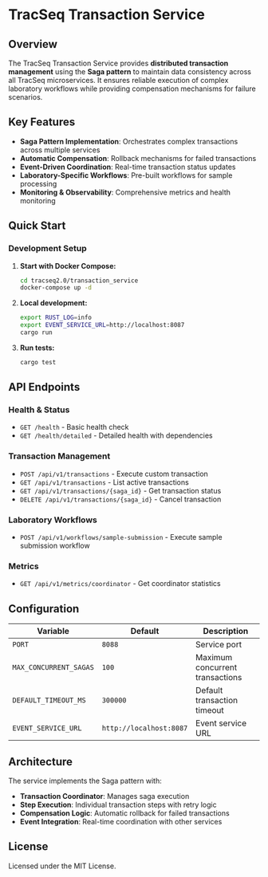 # TracSeq Transaction Service

## Overview

The TracSeq Transaction Service provides **distributed transaction management** using the **Saga pattern** to maintain data consistency across all TracSeq microservices. It ensures reliable execution of complex laboratory workflows while providing compensation mechanisms for failure scenarios.

## Key Features

- **Saga Pattern Implementation**: Orchestrates complex transactions across multiple services
- **Automatic Compensation**: Rollback mechanisms for failed transactions
- **Event-Driven Coordination**: Real-time transaction status updates
- **Laboratory-Specific Workflows**: Pre-built workflows for sample processing
- **Monitoring & Observability**: Comprehensive metrics and health monitoring

## Quick Start

### Development Setup

1. **Start with Docker Compose:**
   ```bash
   cd tracseq2.0/transaction_service
   docker-compose up -d
   ```

2. **Local development:**
   ```bash
   export RUST_LOG=info
   export EVENT_SERVICE_URL=http://localhost:8087
   cargo run
   ```

3. **Run tests:**
   ```bash
   cargo test
   ```

## API Endpoints

### Health & Status
- `GET /health` - Basic health check
- `GET /health/detailed` - Detailed health with dependencies

### Transaction Management
- `POST /api/v1/transactions` - Execute custom transaction
- `GET /api/v1/transactions` - List active transactions
- `GET /api/v1/transactions/{saga_id}` - Get transaction status
- `DELETE /api/v1/transactions/{saga_id}` - Cancel transaction

### Laboratory Workflows
- `POST /api/v1/workflows/sample-submission` - Execute sample submission workflow

### Metrics
- `GET /api/v1/metrics/coordinator` - Get coordinator statistics

## Configuration

| Variable | Default | Description |
|----------|---------|-------------|
| `PORT` | `8088` | Service port |
| `MAX_CONCURRENT_SAGAS` | `100` | Maximum concurrent transactions |
| `DEFAULT_TIMEOUT_MS` | `300000` | Default transaction timeout |
| `EVENT_SERVICE_URL` | `http://localhost:8087` | Event service URL |

## Architecture

The service implements the Saga pattern with:
- **Transaction Coordinator**: Manages saga execution
- **Step Execution**: Individual transaction steps with retry logic
- **Compensation Logic**: Automatic rollback for failed transactions
- **Event Integration**: Real-time coordination with other services

## License

Licensed under the MIT License.
